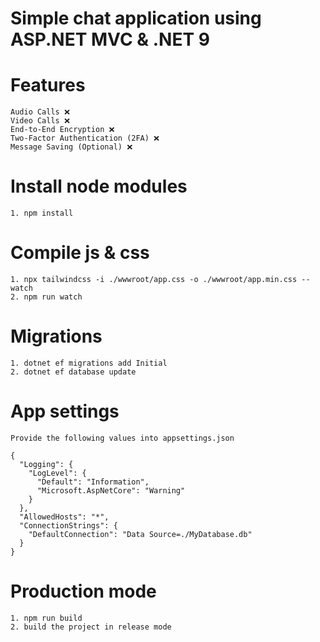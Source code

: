 # Simple chat application using ASP.NET MVC & .NET 9

# Features
```
Audio Calls ❌
Video Calls ❌
End-to-End Encryption ❌
Two-Factor Authentication (2FA) ❌
Message Saving (Optional) ❌
```

# Install node modules
```
1. npm install
```

# Compile js & css
```
1. npx tailwindcss -i ./wwwroot/app.css -o ./wwwroot/app.min.css --watch
2. npm run watch
```

# Migrations
```
1. dotnet ef migrations add Initial
2. dotnet ef database update
```

# App settings
```
Provide the following values into appsettings.json

{
  "Logging": {
    "LogLevel": {
      "Default": "Information",
      "Microsoft.AspNetCore": "Warning"
    }
  },
  "AllowedHosts": "*",
  "ConnectionStrings": {
    "DefaultConnection": "Data Source=./MyDatabase.db"
  }
}
```

# Production mode
```
1. npm run build
2. build the project in release mode
```